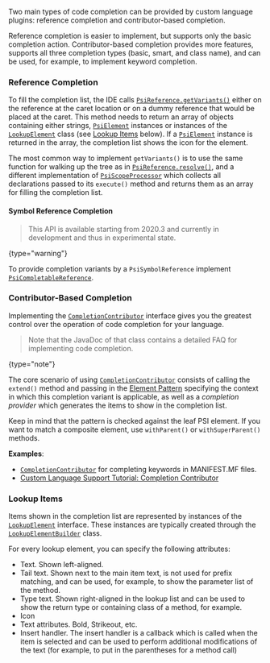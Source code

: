 [//]: # (title: Code Completion)

<!-- Copyright 2000-2022 JetBrains s.r.o. and other contributors. Use of this source code is governed by the Apache 2.0 license that can be found in the LICENSE file. -->

Two main types of code completion can be provided by custom language plugins: reference completion and contributor-based completion.

Reference completion is easier to implement, but supports only the basic completion action.
Contributor-based completion provides more features, supports all three completion types (basic, smart, and class name), and can be used, for example, to implement keyword completion.

### Reference Completion

To fill the completion list, the IDE calls [`PsiReference.getVariants()`](upsource:///platform/core-api/src/com/intellij/psi/PsiReference.java) either on the reference at the caret location or on a dummy reference that would be placed at the caret.
This method needs to return an array of objects containing either strings, [`PsiElement`](upsource:///platform/core-api/src/com/intellij/psi/PsiElement.java) instances or instances of the [`LookupElement`](upsource:///platform/analysis-api/src/com/intellij/codeInsight/lookup/LookupElement.java) class (see [Lookup Items](#lookup-items) below).
If a [`PsiElement`](upsource:///platform/core-api/src/com/intellij/psi/PsiElement.java) instance is returned in the array, the completion list shows the icon for the element.

The most common way to implement `getVariants()` is to use the same function for walking up the tree as in [`PsiReference.resolve()`](upsource:///platform/core-api/src/com/intellij/psi/PsiReference.java), and a different implementation of [`PsiScopeProcessor`](upsource:///platform/core-api/src/com/intellij/psi/scope/PsiScopeProcessor.java) which collects all declarations passed to its `execute()` method and returns them as an array for filling the completion list.

#### Symbol Reference Completion

> This API is available starting from 2020.3 and currently in development and thus in experimental state.
>
{type="warning"}

To provide completion variants by a `PsiSymbolReference` implement
[`PsiCompletableReference`](upsource:///platform/analysis-api/src/com/intellij/model/psi/PsiCompletableReference.java).

### Contributor-Based Completion

Implementing the [`CompletionContributor`](upsource:///platform/analysis-api/src/com/intellij/codeInsight/completion/CompletionContributor.java) interface gives you the greatest control over the operation of code completion for your language.

> Note that the JavaDoc of that class contains a detailed FAQ for implementing code completion.
>
{type="note"}

The core scenario of using [`CompletionContributor`](upsource:///platform/analysis-api/src/com/intellij/codeInsight/completion/CompletionContributor.java) consists of calling the `extend()` method and passing in the [Element Pattern](element_patterns.md) specifying the context in which this completion variant is applicable, as well as a *completion provider* which generates the items to show in the completion list.

Keep in mind that the pattern is checked against the leaf PSI element.
If you want to match a composite element, use `withParent()` or `withSuperParent()` methods.

**Examples**:
- [`CompletionContributor`](https://github.com/JetBrains/intellij-plugins/blob/master/osmorc/src/org/osmorc/manifest/completion/OsgiManifestCompletionContributor.java) for completing keywords in MANIFEST.MF files.
- [Custom Language Support Tutorial: Completion Contributor](completion_contributor.md)

### Lookup Items
Items shown in the completion list are represented by instances of the [`LookupElement`](upsource:///platform/analysis-api/src/com/intellij/codeInsight/lookup/LookupElement.java) interface.
These instances are typically created through the [`LookupElementBuilder`](upsource:///platform/analysis-api/src/com/intellij/codeInsight/lookup/LookupElementBuilder.java) class.

For every lookup element, you can specify the following attributes:

* Text. Shown left-aligned.
* Tail text. Shown next to the main item text, is not used for prefix matching, and can be used, for example, to show the parameter list of the method.
* Type text. Shown right-aligned in the lookup list and can be used to show the return type or containing class of a method, for example.
* Icon
* Text attributes. Bold, Strikeout, etc.
* Insert handler. The insert handler is a callback which is called when the item is selected and can be used to perform additional modifications of the text (for example, to put in the parentheses for a method call)
